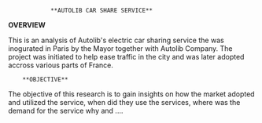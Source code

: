 				**AUTOLIB CAR SHARE SERVICE**

**OVERVIEW**

This is an analysis of Autolib's electric car sharing service the was inogurated in Paris by the Mayor together with Autolib Company.
The project was initiated to help ease traffic in the city and was later adopted accross various parts of France.

		**OBJECTIVE**

The objective of this research is to gain insights on how the market adopted and utilized the service, when did they use the services, where 
was the demand for the service why and ....

